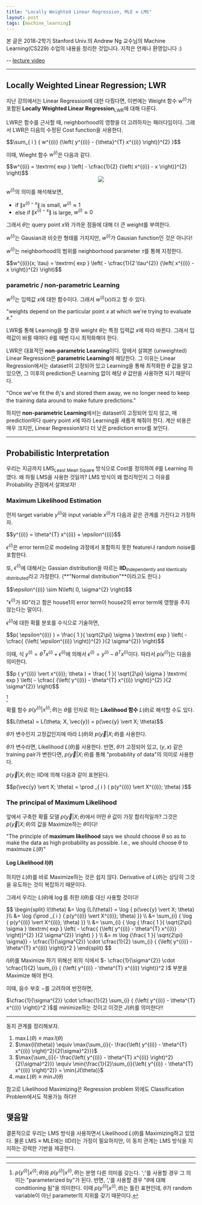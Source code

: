 ```yaml
---
title: "Locally Weighted Linear Regression, MLE ≡ LMS"
layout: post
tags: [machine_learning]
---
```



본 글은 2018-2학기 Stanford Univ.의 Andrew Ng 교수님의 Machine Learning(CS229) 수업의 내용을 정리한 것입니다. 지적은 언제나 환영입니다 :)

-- [lecture video](https://youtu.be/het9HFqo1TQ)

<hr>

## Locally Weighted Linear Regression; LWR
지난 강의에서는 Linear Regression에 대한 다뤘다면, 이번에는 Weight 함수 $w^{(i)}$가 포함된 **Locally Weighted Linear Regression**<sub>LWR</sub>에 대해 다룬다.

LWR은 함수를 근사할 때, neighborhood의 영향을 더 고려하자는 패러다임이다. 그래서 LWR은 다음의 수정된 Cost function을 사용한다.

<div>
$$\sum_{ i } { w^{(i)} {\left( y^{(i)} - {\theta}^{T} x^{(i)} \right)}^{2} }$$
</div>

이때, Wieght 함수 $w^{(i)}$은 다음과 같다.
<div>
$$w^{(i)} = \textrm{ exp } \left( - \cfrac{1}{2} {\left( x^{(i)} - x \right)}^{2} \right)$$
</div>

<div style="text-align: center">
<img src="https://www.cs.cmu.edu/afs/cs/project/jair/pub/volume4/cohn96a-html/img154.gif">
</div>

$w^{(i)}$의 의미를 해석해보면, 

- if $\left\| x^{(i) - x }\right\|$ is small, $w^{(i)} \approx 1$
- else if $\left\| x^{(i) - x }\right\|$ is large, $w^{(i)} \approx 0$

그래서 $\theta$는 query point $x$와 가까운 점들에 대해 더 큰 weight를 부여한다.

$w^{(i)}$는 Gausian과 비슷한 형태를 가지지만, $w^{(i)}$가 Gausian function인 것은 아니다!

$w^{(i)}$는 neighborhood의 범위를 neighborhood parameter $\tau$를 통해 지정한다.

<div>
$$w^{(i)}(x; \tau) = \textrm{ exp } \left( - \cfrac{1}{2 \tau^{2}} {\left( x^{(i)} - x \right)}^{2} \right)$$
</div>

### parametric / non-parametric Learning

$w^{(i)}$는 입력값 $x$에 대한 함수이다. 그래서 $w^{(i)}(x)$라고 할 수 있다.

"weights depend on the particular point $x$ at which we're trying to evaluate $x$."

LWR를 통해 Learning을 할 경우 weight $\theta$는 특정 입력값 $x$에 따라 바뀐다. 그래서 입력값이 바뀔 때마다 $\theta$를 매번 다시 최적화해야 한다.

LWR은 대표적인 **non-parametric Learning**이다. 앞에서 살펴본 (unweighted) Linear Regression은 **parametric Learning**에 해당한다. 그 이유는 Linear Regression에서는 dataset이 고정되어 있고 Learning을 통해 최적화한 $\theta$ 값을 알고 있으면, 그 이후의 prediction은 Learning 없이 해당 $\theta$ 값만을 사용하면 되기 때문이다.

"Once we've fit the $\theta_{i}$'s and stored them away, we no longer need to keep the training data around to make future predictions."

하지만 **non-parametric Learning**에서는 dataset이 고정되어 있지 않고, 매 prediction마다 query point $x$에 따라 Learning을 새롭게 해줘야 한다. 계산 비용은 매우 크지만, Linear Regression보다 더 낮은 prediction error를 보인다. 

<hr>

## Probabilistic Interpretation

우리는 지금까지 LMS<sub>Least Mean Square</sub> 방식으로 Cost를 정의하여 $\theta$를 Learning 하였다. 왜 하필 LMS을 사용한 것일까? LMS 방식이 왜 합리적인지 그 이유를 Probability 관점에서 살펴보자! 

### Maximum Likelihood Estimation

먼저 target variable $y^{(i)}$와 input variable $x^{(i)}$가 다음과 같은 관계를 가진다고 가정하자.

<div>
$$y^{(i)} = \theta^{T} x^{(i)} + \epsilon^{(i)}$$
</div>

$\epsilon^{(i)}$은 error term으로 modeling 과정에서 포함하지 못한 feature나 random noise를 포함한다.

또, $\epsilon^{(i)}$에 대해서는 Gassian distribution을 따르는 **IID**<sub>Independently and Identically distributed</sub>라고 가정한다. (**"Normal distribution"**이라고도 한다.)

<div>
$$\epsilon^{(i)} \sim N\left( 0, \sigma^{2} \right)$$
</div>

"$\epsilon^{(i)}$가 IID"라고 함은 house1의 error term이 house2의 error term에 영향을 주지 않는다는 말이다.

$\epsilon^{(i)}$에 대한 확률 분포를 수식으로 기술하면,

<div>
$$p( \epsilon^{(i)} ) = \frac{ 1 }{ \sqrt{2\pi} \sigma } \textrm{ exp } \left( - \cfrac{ {\left( \epsilon^{(i)} \right)}^{2} }{2 \sigma^{2}} \right)$$
</div>

이때, 식 $y^{(i)} = \theta^{T} x^{(i)} + \epsilon^{(i)}$에 의해서 $\epsilon^{(i)} = y^{(i)} - \theta^{T} x^{(i)}$이다. 따라서 $p\left( \epsilon^{(i)} \right)$는 다음을 의미한다.

<div>
$$p ( y^{(i)} \vert x^{(i)}; \theta ) = \frac{ 1 }{ \sqrt{2\pi} \sigma } \textrm{ exp } \left( - \cfrac{ {\left( y^{(i)} - \theta^{T} x^{(i)} \right)}^{2} }{2 \sigma^{2}} \right)$$
</div>

[^1]


확률 함수 $p ( y^{(i)} \vert x^{(i)}; \theta )$는 $\theta$를 인자로 하는 **Likelihood 함수** $L(\theta)$로 해석할 수도 있다.

<div>
$$L(\theta) = L(\theta; X, \vec{y}) = p(\vec{y} \vert X; \theta)$$
</div>

$\theta$가 변수인지 고정값인지에 따라 $L(\theta)$와 $p(\vec{y} \vert X; \theta)$를 사용한다.

$\theta$가 변수라면, Likelihood $L(\theta)$를 사용한다. 반면, $\theta$가 고정되어 있고, $(y, x)$ 같은 training pair가 변한다면, $p(\vec{y} \vert X; \theta)$를 통해 "probability of data"의 의미로 사용한다.

$p(\vec{y} \vert X; \theta)$는 IID에 의해 다음과 같이 표현된다.

<div>
$$p(\vec{y} \vert X; \theta) = \prod _{ i } { p(y^{(i)} \vert X^{(i)}; \theta) }$$
</div>

### The principal of Maximum Likelihood
앞에서 구축한 확률 모델 $p(\vec{y} \vert X; \theta)$에서 어떤 $\theta$ 값이 가장 합리적일까? 그것은 $p(\vec{y} \vert X; \theta)$의 값을 Maximize하는 $\theta$이다!

"The principle of **maximum likelihood** says we should choose $\theta$ so as to make the data as high probability as possible. I.e., we should choose $\theta$ to maximuze $L(\theta)$"

#### Log Likelihood $l(\theta)$
하지만 $L(\theta)$를 바로 Maximize하는 것은 쉽지 않다. Derivative of $L(\theta)$는 상당히 그것을 유도하는 것이 복잡하기 때문이다.

그래서 우리는 $L(\theta)$에 $\log$를 취한 $l(\theta)$를 대신 사용할 것이다!

<div>
$$
\begin{split}
l(\theta) &= \log {L(\theta)} = \log { p(\vec{y} \vert X; \theta) }\\
&= \log {\prod _{ i } { p(y^{(i)} \vert X^{(i)}; \theta) }} \\
&= \sum_{i} { \log { p(y^{(i)} \vert X^{(i)}; \theta) }} \\
&= \sum_{i} { \log { \frac{ 1 }{ \sqrt{2\pi} \sigma } \textrm{ exp } \left( - \cfrac{ {\left( y^{(i)} - \theta^{T} x^{(i)} \right)}^{2} }{2 \sigma^{2}} \right) } } \\
&= m \log {\frac{ 1 }{ \sqrt{2\pi} \sigma}} - \cfrac{1}{\sigma^{2}} \cdot \cfrac{1}{2} \sum_{i} { {\left( y^{(i)} - \theta^{T} x^{(i)} \right)}^2 }
\end{split}
$$
</div>

$l(\theta)$를 Maximize 하기 위해선 위의 식에서 $- \cfrac{1}{\sigma^{2}} \cdot \cfrac{1}{2} \sum_{i} { {\left( y^{(i)} - \theta^{T} x^{(i)} \right)}^2 }$ 부분을 Maximize 해야 한다.

이때, 음수 부호 $-$를 고려하여 반전하면,

$\cfrac{1}{\sigma^{2}} \cdot \cfrac{1}{2} \sum_{i} { {\left( y^{(i)} - \theta^{T} x^{(i)} \right)}^2 }$를 minimize하는 것이고 이것은 $J(\theta)$를 의미한다!!

<hr>

동치 관계를 정리해보자.

1. $\max{L(\theta)} \equiv \max{l(\theta)}$
2. $\max{l(\theta)} \equiv \max{\sum_{i}{- \frac{\left( y^{(i)} - \theta^{T} x^{(i)} \right)^2}{2{\sigma}^2}}}$
3. $\max{\sum_{i}{- \frac{\left( y^{(i)} - \theta^{T} x^{(i)} \right)^2}{2{\sigma}^2}}} \equiv \min{\frac{1}{2}\sum_{i}{\left( y^{(i)} - \theta^{T} x^{(i)} \right)^2}} = \min{J(\theta)}$
4. $\max{L(\theta)} \equiv \min{J(\theta)}$

참고로 Likelihood Maximizing은 Regression problem 외에도 Classification Problem에서도 적용가능 하다!! 

## 맺음말

결론적으로 우리는 LMS 방식을 사용하면서 Likelihood $L(\theta)$를 Maximizing하고 있었다. 물론 $\textrm{LMS} \equiv \textrm{MLE}$에는 IID라는 가정이 필요하지만, 이 동치 관계는 LMS 방식을 지지하는 강력한 기반을 제공한다.

<hr>

[^1]: $p (y^{(i)}  \vert x^{(i)}; \theta )$와 $p ( y^{(i)}  \vert x^{(i)}, \theta )$는 분명 다른 의미를 갖는다. '$;$'를 사용할 경우 그 의미는 "parameterized by"가 된다. 반면, '$,$'를 사용할 경우 "$\theta$에 대해 conditioning 됨"을 의미한다. 이때 $p ( y^{(i)}  \vert x^{(i)}, \theta )$는 틀린 표현인데, $\theta$가 random variable이 아닌 parameter의 지위를 갖기 때문이다.